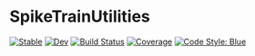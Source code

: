 # SpikeTrainUtilities

[![Stable](https://img.shields.io/badge/docs-stable-blue.svg)](https://festad.github.io/SpikeTrainUtilities.jl/stable/)
[![Dev](https://img.shields.io/badge/docs-dev-blue.svg)](https://festad.github.io/SpikeTrainUtilities.jl/dev/)
[![Build Status](https://github.com/festad/SpikeTrainUtilities.jl/actions/workflows/CI.yml/badge.svg?branch=main)](https://github.com/festad/SpikeTrainUtilities.jl/actions/workflows/CI.yml?query=branch%3Amain)
[![Coverage](https://codecov.io/gh/festad/SpikeTrainUtilities.jl/branch/main/graph/badge.svg)](https://codecov.io/gh/festad/SpikeTrainUtilities.jl)
[![Code Style: Blue](https://img.shields.io/badge/code%20style-blue-4495d1.svg)](https://github.com/invenia/BlueStyle)
